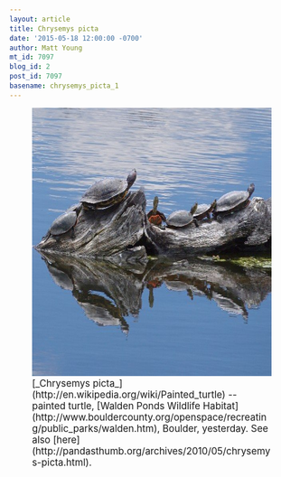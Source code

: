 ```yaml
---
layout: article
title: Chrysemys picta
date: '2015-05-18 12:00:00 -0700'
author: Matt Young
mt_id: 7097
blog_id: 2
post_id: 7097
basename: chrysemys_picta_1
---
```

<figure>
<img src="/uploads/2015/DSC00083Turtle_1_600.JPG" alt="DSC00083Turtle_1_600.JPG" width="600" height="475" />
<figcaption markdown="span">
<big>[_Chrysemys picta_](http://en.wikipedia.org/wiki/Painted_turtle) -- painted turtle, [Walden Ponds Wildlife Habitat](http://www.bouldercounty.org/openspace/recreating/public_parks/walden.htm), Boulder, yesterday.  See also [here](http://pandasthumb.org/archives/2010/05/chrysemys-picta.html).</big>

</figcaption>
</figure>
